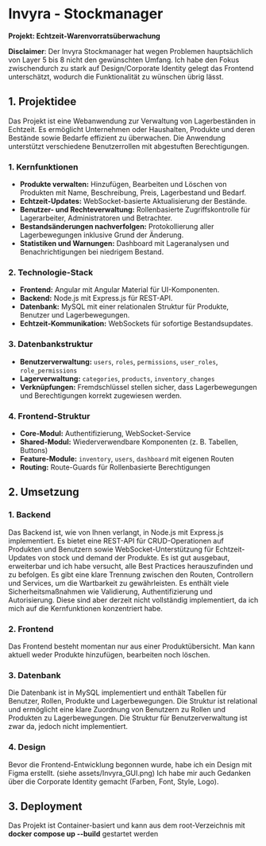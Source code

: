 # Invyra - Stockmanager
**Projekt: Echtzeit-Warenvorratsüberwachung**

**Disclaimer**: Der Invyra Stockmanager hat wegen Problemen hauptsächlich von Layer 5 bis 8 nicht den gewünschten Umfang. 
Ich habe den Fokus zwischendurch zu stark auf Design/Corporate Identity gelegt das Frontend unterschätzt, wodurch die Funktionalität zu wünschen übrig lässt.


## **1. Projektidee**

Das Projekt ist eine Webanwendung zur Verwaltung von Lagerbeständen in Echtzeit. Es ermöglicht Unternehmen oder Haushalten, Produkte und deren Bestände sowie Bedarfe effizient zu überwachen. Die Anwendung unterstützt verschiedene Benutzerrollen mit abgestuften Berechtigungen.

### **1. Kernfunktionen**

* **Produkte verwalten:** Hinzufügen, Bearbeiten und Löschen von Produkten mit Name, Beschreibung, Preis, Lagerbestand und Bedarf.
* **Echtzeit-Updates:** WebSocket-basierte Aktualisierung der Bestände.
* **Benutzer- und Rechteverwaltung:** Rollenbasierte Zugriffskontrolle für Lagerarbeiter, Administratoren und Betrachter.
* **Bestandsänderungen nachverfolgen:** Protokollierung aller Lagerbewegungen inklusive Grund der Änderung.
* **Statistiken und Warnungen:** Dashboard mit Lageranalysen und Benachrichtigungen bei niedrigem Bestand.

### **2. Technologie-Stack**

* **Frontend:** Angular mit Angular Material für UI-Komponenten.
* **Backend:** Node.js mit Express.js für REST-API.
* **Datenbank:** MySQL mit einer relationalen Struktur für Produkte, Benutzer und Lagerbewegungen.
* **Echtzeit-Kommunikation:** WebSockets für sofortige Bestandsupdates.

### **3. Datenbankstruktur**

* **Benutzerverwaltung:** `users`, `roles`, `permissions`, `user_roles`, `role_permissions`
* **Lagerverwaltung:** `categories`, `products`, `inventory_changes`
* **Verknüpfungen:** Fremdschlüssel stellen sicher, dass Lagerbewegungen und Berechtigungen korrekt zugewiesen werden.

### **4. Frontend-Struktur**

* **Core-Modul:** Authentifizierung, WebSocket-Service
* **Shared-Modul:** Wiederverwendbare Komponenten (z. B. Tabellen, Buttons)
* **Feature-Module:** `inventory`, `users`, `dashboard` mit eigenen Routen
* **Routing:** Route-Guards für Rollenbasierte Berechtigungen


## 2. Umsetzung

### 1. Backend

Das Backend ist, wie von Ihnen verlangt, in Node.js mit Express.js implementiert. Es bietet eine REST-API für CRUD-Operationen auf Produkten und Benutzern sowie WebSocket-Unterstützung für Echtzeit-Updates von stock und demand der Produkte.
Es ist gut ausgebaut, erweiterbar und ich habe versucht, alle Best Practices herauszufinden und zu befolgen.
Es gibt eine klare Trennung zwischen den Routen, Controllern und Services, um die Wartbarkeit zu gewährleisten.
Es enthält viele Sicherheitsmaßnahmen wie Validierung, Authentifizierung und Autorisierung. Diese sind aber derzeit nicht vollständig implementiert, da ich mich auf die Kernfunktionen konzentriert habe.

### 2. Frontend

Das Frontend besteht momentan nur aus einer Produktübersicht. Man kann aktuell weder Produkte hinzufügen, bearbeiten noch löschen.

### 3. Datenbank

Die Datenbank ist in MySQL implementiert und enthält Tabellen für Benutzer, Rollen, Produkte und Lagerbewegungen. Die Struktur ist relational und ermöglicht eine klare Zuordnung von Benutzern zu Rollen und Produkten zu Lagerbewegungen.
Die Struktur für Benutzerverwaltung ist zwar da, jedoch nicht implementiert.

### 4. Design

Bevor die Frontend-Entwicklung begonnen wurde, habe ich ein Design mit Figma erstellt. (siehe assets/Invyra_GUI.png) Ich habe mir auch Gedanken über die Corporate Identity gemacht (Farben, Font, Style, Logo).

## 3. Deployment

Das Projekt ist Container-basiert und kann aus dem root-Verzeichnis mit **docker compose up --build** gestartet werden